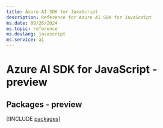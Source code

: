 ```yaml
---
title: Azure AI SDK for JavaScript
description: Reference for Azure AI SDK for JavaScript
ms.date: 09/26/2024
ms.topic: reference
ms.devlang: javascript
ms.service: ai
---
```

# Azure AI SDK for JavaScript - preview
## Packages - preview
[!INCLUDE [packages](ai-index.md)]